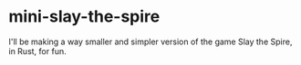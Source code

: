 # mini-slay-the-spire
I'll be making a way smaller and simpler version of the game Slay the Spire, in Rust, for fun.
